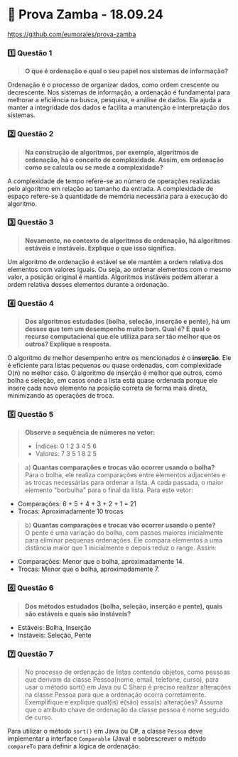 # 🚩 Prova Zamba - 18.09.24
https://github.com/eumorales/prova-zamba

### 1️⃣ Questão 1
> **O que é ordenação e qual o seu papel nos sistemas de informação?**

Ordenação é o processo de organizar dados, como ordem crescente ou decrescente. Nos sistemas de informação, a ordenação é fundamental para melhorar a eficiência na busca, pesquisa, e análise de dados. Ela ajuda a manter a integridade dos dados e facilita a manutenção e interpretação dos sistemas.

### 2️⃣ Questão 2
> **Na construção de algoritmos, por exemplo, algoritmos de ordenação, há o conceito de complexidade. Assim, em ordenação como se calcula ou se mede a complexidade?**

A complexidade de tempo refere-se ao número de operações realizadas pelo algoritmo em relação ao tamanho da entrada. A complexidade de espaço refere-se à quantidade de memória necessária para a execução do algoritmo.

### 3️⃣ Questão 3
> **Novamente, no contexto de algoritmos de ordenação, há algoritmos estáveis e instáveis. Explique o que isso significa.**

Um algoritmo de ordenação é estável se ele mantém a ordem relativa dos elementos com valores iguais. Ou seja, ao ordenar elementos com o mesmo valor, a posição original é mantida. Algoritmos instáveis podem alterar a ordem relativa desses elementos durante a ordenação.

### 4️⃣ Questão 4
> **Dos algoritmos estudados (bolha, seleção, inserção e pente), há um desses que tem um desempenho muito bom. Qual é? E qual o recurso computacional que ele utiliza para ser tão melhor que os outros? Explique a resposta.**

O algoritmo de melhor desempenho entre os mencionados é o **inserção**. Ele é eficiente para listas pequenas ou quase ordenadas, com complexidade O(n) no melhor caso. O algoritmo de inserção é melhor que outros, como bolha e seleção, em casos onde a lista está quase ordenada porque ele insere cada novo elemento na posição correta de forma mais direta, minimizando as operações de troca.

### 5️⃣ Questão 5
> **Observe a sequência de números no vetor:**
> 
> - Índices: 0  1  2  3  4  5  6
> - Valores: 7  3  5  1  8  2  5
>

> a) **Quantas comparações e trocas vão ocorrer usando o bolha?**  
Para o bolha, ele realiza comparações entre elementos adjacentes e as trocas necessárias para ordenar a lista. A cada passada, o maior elemento "borbulha" para o final da lista. Para este vetor:

- Comparações: 6 + 5 + 4 + 3 + 2 + 1 = 21
- Trocas: Aproximadamente 10 trocas

> b) **Quantas comparações e trocas vão ocorrer usando o pente?**  
O pente é uma variação do bolha, com passos maiores inicialmente para eliminar pequenas ordenações. Ele compara elementos a uma distância maior que 1 inicialmente e depois reduz o range. Assim:
- Comparações: Menor que o bolha, aproximadamente 14.
 - Trocas: Menor que o bolha, aproximadamente 7.

### 6️⃣ Questão 6
> **Dos métodos estudados (bolha, seleção, inserção e pente), quais são estáveis e quais são instáveis?**

- Estáveis: Bolha, Inserção  
- Instáveis: Seleção, Pente

### 7️⃣ Questão 7
> No processo de ordenação de listas contendo objetos, como pessoas que derivam da classe Pessoa(nome, email, telefone, curso), para usar o método sort() em Java ou C Sharp é preciso realizar alterações na classe Pessoa para que a ordenação ocorra corretamente. Exemplifique e explique qual(is) é(são) essa(s) alterações? Assuma que o atributo chave de ordenação da classe pessoa é nome seguido de curso.

Para utilizar o método `sort()` em Java ou C#, a classe `Pessoa` deve implementar a interface `Comparable` (Java) e sobrescrever o método `compareTo` para definir a lógica de ordenação. 

